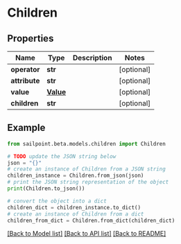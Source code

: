 # Children


## Properties

Name | Type | Description | Notes
------------ | ------------- | ------------- | -------------
**operator** | **str** |  | [optional] 
**attribute** | **str** |  | [optional] 
**value** | [**Value**](Value.md) |  | [optional] 
**children** | **str** |  | [optional] 

## Example

```python
from sailpoint.beta.models.children import Children

# TODO update the JSON string below
json = "{}"
# create an instance of Children from a JSON string
children_instance = Children.from_json(json)
# print the JSON string representation of the object
print(Children.to_json())

# convert the object into a dict
children_dict = children_instance.to_dict()
# create an instance of Children from a dict
children_from_dict = Children.from_dict(children_dict)
```
[[Back to Model list]](../README.md#documentation-for-models) [[Back to API list]](../README.md#documentation-for-api-endpoints) [[Back to README]](../README.md)



